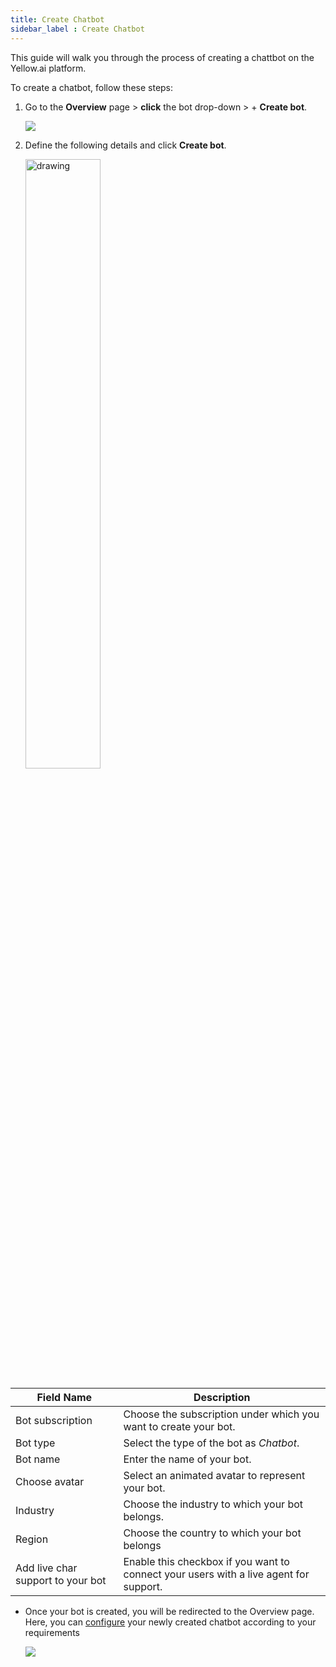 ```yaml
---
title: Create Chatbot
sidebar_label : Create Chatbot
---
```


This guide will walk you through the process of creating a chattbot on the Yellow.ai platform.

To create a chatbot, follow these steps:

1. Go to the **Overview** page > **click** the bot drop-down > + **Create bot**.

   ![](https://imgur.com/LNiEUYy.png)
   
2. Define the following details and click **Create bot**.

   <img src="https://imgur.com/gX6nkDk.png" alt="drawing" width="50%"/>
      
| Field Name | Description | 
| -------- | -------- | 
| Bot subscription | Choose the subscription under which you want to create your bot. |
|Bot type| Select the type of the bot as *Chatbot*. |
|Bot name | Enter the name of your bot. |
|Choose avatar| Select an animated avatar to represent your bot. |
| Industry | Choose the industry to which your bot belongs. |
| Region | Choose the country to which your bot belongs |
| Add live char support to your bot | Enable this checkbox if you want to connect your users with a live agent for support. |

* Once your bot is created, you will be redirected to the Overview page. Here, you can [configure](https://docs.yellow.ai/docs/platform_concepts/Getting%20Started/modify-bot-configuration) your newly created chatbot according to your requirements

    ![](https://imgur.com/KSaxe8b.png)